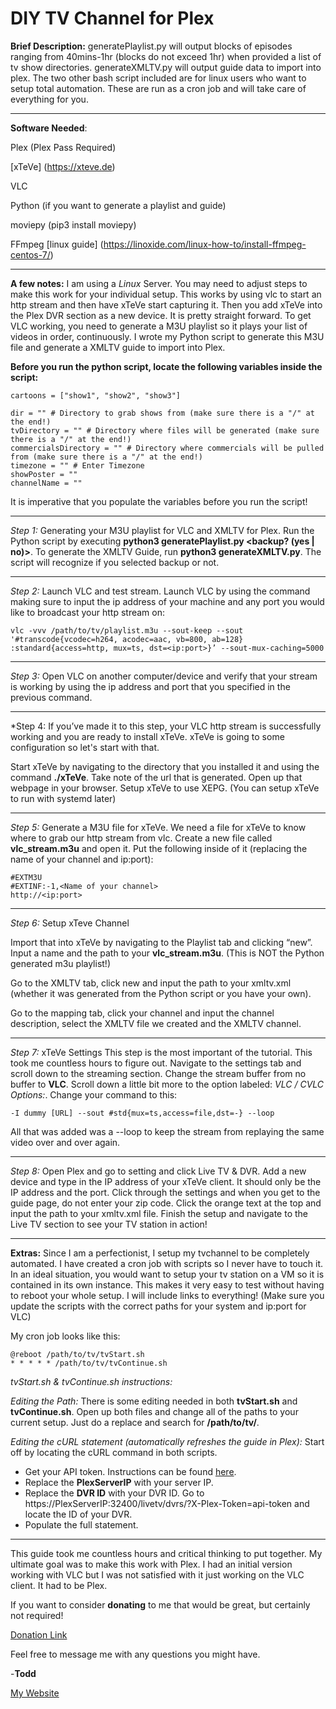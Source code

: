 # DIY TV Channel for Plex

**Brief Description:** generatePlaylist.py will output blocks of episodes ranging from 40mins-1hr (blocks do not exceed 1hr) when provided a list of tv show directories. generateXMLTV.py will output guide data to import into plex. The two other bash script included are for linux users who want to setup total automation. These are run as a cron job and will take care of everything for you.

---

**Software Needed**:

Plex (Plex Pass Required)

[xTeVe] (https://xteve.de)

VLC

Python (if you want to generate a playlist and guide)

moviepy (pip3 install moviepy)

FFmpeg [linux guide] (https://linoxide.com/linux-how-to/install-ffmpeg-centos-7/)

---

**A few notes:** I am using a *Linux* Server. You may need to adjust steps to make this work for your individual setup. This works by using vlc to start an http stream and then have xTeVe start capturing it. Then you add xTeVe into the Plex DVR section as a new device. It is pretty straight forward. To get VLC working, you need to generate a M3U playlist so it plays your list of videos in order, continuously. I wrote my Python script to generate this M3U file and generate a XMLTV guide to import into Plex.

**Before you run the python script, locate the following variables inside the script:**

```
cartoons = ["show1", "show2", "show3"]

dir = "" # Directory to grab shows from (make sure there is a "/" at the end!)
tvDirectory = "" # Directory where files will be generated (make sure there is a "/" at the end!)
commercialsDirectory = "" # Directory where commercials will be pulled from (make sure there is a "/" at the end!)
timezone = "" # Enter Timezone
showPoster = ""
channelName = ""
```

It is imperative that you populate the variables before you run the script!

---

*Step 1:* Generating your M3U playlist for VLC and XMLTV for Plex. Run the Python script by executing **python3 generatePlaylist.py <backup? (yes | no)>**. To generate the XMLTV Guide, run **python3 generateXMLTV.py**. The script will recognize if you selected backup or not.

---

*Step 2:* Launch VLC and test stream.
Launch VLC by using the command making sure to input the ip address of your machine and any port you would like to broadcast your http stream on:

```
vlc -vvv /path/to/tv/playlist.m3u --sout-keep --sout '#transcode{vcodec=h264, acodec=aac, vb=800, ab=128} :standard{access=http, mux=ts, dst=<ip:port>}’ --sout-mux-caching=5000
```

---

*Step 3:* Open VLC on another computer/device and verify that your stream is working by using the ip address and port that you specified in the previous command.

---

*Step 4: If you’ve made it to this step, your VLC http stream is successfully working and you are ready to install xTeVe. xTeVe is going to some configuration so let's start with that.
    
Start xTeVe by navigating to the directory that you installed it and using the command **./xTeVe**. Take note of the url that is generated. Open up that webpage in your browser. Setup xTeVe to use XEPG. (You can setup xTeVe to run with systemd later)
    
---

*Step 5:* Generate a M3U file for xTeVe. We need a file for xTeVe to know where to grab our http stream from vlc. Create a new file called **vlc_stream.m3u** and open it. Put the following inside of it (replacing the name of your channel and ip:port):

```
#EXTM3U 
#EXTINF:-1,<Name of your channel> 
http://<ip:port>
```

---

*Step 6:* Setup xTeve Channel

Import that into xTeVe by navigating to the Playlist tab and clicking “new”. Input a name and the path to your **vlc_stream.m3u**. (This is NOT the Python generated m3u playlist!) 

Go to the XMLTV tab, click new and input the path to your xmltv.xml (whether it was generated from the Python script or you have your own).

Go to the mapping tab, click your channel and input the channel description, select the XMLTV file we created and the XMLTV channel.

---

*Step 7:* xTeVe Settings
This step is the most important of the tutorial. This took me countless hours to figure out. Navigate to the settings tab and scroll down to the streaming section. Change the stream buffer from no buffer to **VLC**. Scroll down a little bit more to the option labeled: *VLC / CVLC Options:*. Change your command to this:

```
-I dummy [URL] --sout #std{mux=ts,access=file,dst=-} --loop
```
    
All that was added was a --loop to keep the stream from replaying the same video over and over again.

---

*Step 8:* Open Plex and go to setting and click Live TV & DVR. Add a new device and type in the IP address of your xTeVe client. It should only be the IP address and the port. Click through the settings and when you get to the guide page, do not enter your zip code. Click the orange text at the top and input the path to your xmltv.xml file. Finish the setup and navigate to the Live TV section to see your TV station in action!

---

**Extras:**
Since I am a perfectionist, I setup my tvchannel to be completely automated. I have created a cron job with scripts so I never have to touch it. In an ideal situation, you would want to setup your tv station on a VM so it is contained in its own instance. This makes it very easy to test without having to reboot your whole setup. I will include links to everything! (Make sure you update the scripts with the correct paths for your system and ip:port for VLC)

My cron job looks like this:

```
@reboot /path/to/tv/tvStart.sh
* * * * * /path/to/tv/tvContinue.sh
```
*tvStart.sh & tvContinue.sh instructions:*

*Editing the Path:* There is some editing needed in both **tvStart.sh** and **tvContinue.sh**. Open up both files and change all of the paths to your current setup. Just do a replace and search for **/path/to/tv/**.

*Editing the cURL statement (automatically refreshes the guide in Plex):* Start off by locating the cURL command in both scripts. 
- Get your API token. Instructions can be found [here](https://support.plex.tv/articles/204059436-finding-an-authentication-token-x-plex-token/).
- Replace the **PlexServerIP** with your server IP.
- Replace the **DVR ID** with your DVR ID. Go to https://PlexServerIP:32400/livetv/dvrs/?X-Plex-Token=api-token and locate the ID of your DVR.
- Populate the full statement.

---

This guide took me countless hours and critical thinking to put together. My ultimate goal was to make this work with Plex. I had an initial version working with VLC but I was not satisfied with it just working on the VLC client. It had to be Plex.

If you want to consider **donating** to me that would be great, but certainly not required!

[Donation Link](https://paypal.me/tmurphy605)

Feel free to message me with any questions you might have.

-**Todd**

[My Website](http://toddamurphy.me/)